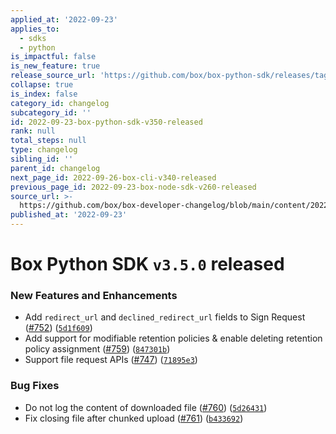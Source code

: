 ```yaml
---
applied_at: '2022-09-23'
applies_to:
  - sdks
  - python
is_impactful: false
is_new_feature: true
release_source_url: 'https://github.com/box/box-python-sdk/releases/tag/v3.5.0'
collapse: true
is_index: false
category_id: changelog
subcategory_id: ''
id: 2022-09-23-box-python-sdk-v350-released
rank: null
total_steps: null
type: changelog
sibling_id: ''
parent_id: changelog
next_page_id: 2022-09-26-box-cli-v340-released
previous_page_id: 2022-09-23-box-node-sdk-v260-released
source_url: >-
  https://github.com/box/box-developer-changelog/blob/main/content/2022/09-23-box-python-sdk-v350-released.md
published_at: '2022-09-23'
---
```

# Box Python SDK `v3.5.0` released

### New Features and Enhancements

* Add `redirect_url` and `declined_redirect_url` fields to Sign Request ([#752][1]) ([`5d1f609`][2])
* Add support for modifiable retention policies & enable deleting retention policy assignment ([#759][3]) ([`847301b`][4])
* Support file request APIs ([#747][5]) ([`71895e3`][6])

### Bug Fixes

* Do not log the content of downloaded file ([#760][7]) ([`5d26431`][8])
* Fix closing file after chunked upload ([#761][9]) ([`b433692`][10])

[1]: https://github.com/box/box-python-sdk/issues/752

[2]: https://github.com/box/box-python-sdk/commit/5d1f609ed4c2ddb24bd88ffac256a2809a012698

[3]: https://github.com/box/box-python-sdk/issues/759

[4]: https://github.com/box/box-python-sdk/commit/847301b43be335365858a80420459dffaada4302

[5]: https://github.com/box/box-python-sdk/issues/747

[6]: https://github.com/box/box-python-sdk/commit/71895e33ff7cf339fd8e095a5393f04b86791d5a

[7]: https://github.com/box/box-python-sdk/issues/760

[8]: https://github.com/box/box-python-sdk/commit/5d264314f949c1f4d9136efd5cf8f13dd5897c05

[9]: https://github.com/box/box-python-sdk/issues/761

[10]: https://github.com/box/box-python-sdk/commit/b433692ecc07d62d011785a557128c1780ea1647